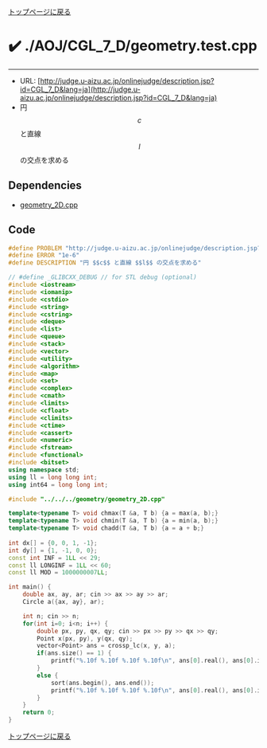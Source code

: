 [トップページに戻る](../../../index.html)

# :heavy_check_mark: ./AOJ/CGL\_7\_D/geometry.test.cpp
---

* URL: [http://judge.u-aizu.ac.jp/onlinejudge/description.jsp?id=CGL_7_D&lang=ja](http://judge.u-aizu.ac.jp/onlinejudge/description.jsp?id=CGL_7_D&lang=ja)
* 円 $$c$$ と直線 $$l$$ の交点を求める

## Dependencies
* [geometry\_2D.cpp](../../../library/geometry_2D.cpp.html)

## Code

```cpp
#define PROBLEM "http://judge.u-aizu.ac.jp/onlinejudge/description.jsp?id=CGL_7_D&lang=ja"
#define ERROR "1e-6"
#define DESCRIPTION "円 $$c$$ と直線 $$l$$ の交点を求める"

// #define _GLIBCXX_DEBUG // for STL debug (optional)
#include <iostream>
#include <iomanip>
#include <cstdio>
#include <string>
#include <cstring>
#include <deque>
#include <list>
#include <queue>
#include <stack>
#include <vector>
#include <utility>
#include <algorithm>
#include <map>
#include <set>
#include <complex>
#include <cmath>
#include <limits>
#include <cfloat>
#include <climits>
#include <ctime>
#include <cassert>
#include <numeric>
#include <fstream>
#include <functional>
#include <bitset>
using namespace std;
using ll = long long int;
using int64 = long long int;

#include "../../../geometry/geometry_2D.cpp"

template<typename T> void chmax(T &a, T b) {a = max(a, b);}
template<typename T> void chmin(T &a, T b) {a = min(a, b);}
template<typename T> void chadd(T &a, T b) {a = a + b;}
 
int dx[] = {0, 0, 1, -1};
int dy[] = {1, -1, 0, 0};
const int INF = 1LL << 29;
const ll LONGINF = 1LL << 60;
const ll MOD = 1000000007LL;

int main() {
    double ax, ay, ar; cin >> ax >> ay >> ar;
    Circle a({ax, ay}, ar);

    int n; cin >> n;
    for(int i=0; i<n; i++) {
        double px, py, qx, qy; cin >> px >> py >> qx >> qy;
        Point x(px, py), y(qx, qy);
        vector<Point> ans = crossp_lc(x, y, a);
        if(ans.size() == 1) {
            printf("%.10f %.10f %.10f %.10f\n", ans[0].real(), ans[0].imag(), ans[0].real(), ans[0].imag());
        }
        else {
            sort(ans.begin(), ans.end());
            printf("%.10f %.10f %.10f %.10f\n", ans[0].real(), ans[0].imag(), ans[1].real(), ans[1].imag());
        }
    }
    return 0;
}

```

[トップページに戻る](../../../index.html)
